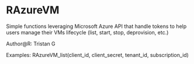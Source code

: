 # RAzureVM
Simple functions leveraging Microsoft Azure API that handle tokens to help users manage their VMs lifecycle (list, start, stop, deprovision, etc.)

Author@R: Tristan G

Examples: RAzureVM_list(client_id, client_secret, tenant_id, subscription_id)
